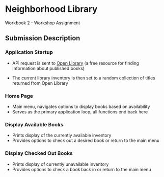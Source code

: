 # Neighborhood Library

Workbook 2 - Workshop Assignment

## Submission Description

### Application Startup

- API request is sent to [Open Library](https://openlibrary.org/) (a free resource for finding information about published books)

- The current library inventory is then set to a random collection of titles returned from Open Library

### Home Page

- Main menu, navigates options to display books based on availability
- Serves as the primary application loop, all functions end back here

### Display Available Books

- Prints display of the currently available inventory
- Provides options to check out a desired book or return to the main menu

### Display Checked Out Books

- Prints display of currently unavailable inventory
- Provides options to check a book back in or return to the main menu
